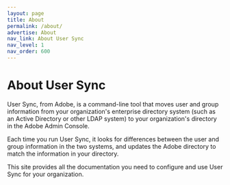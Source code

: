 ```yaml
---
layout: page
title: About
permalink: /about/
advertise: About
nav_link: About User Sync
nav_level: 1
nav_order: 600
---
```


# About User Sync

User Sync, from Adobe, is a command-line tool that moves user and
group information from your organization's enterprise directory
system (such as an Active Directory or other LDAP system) to your
organization's directory in the Adobe Admin Console.

Each time you run User Sync, it looks for differences between the
user and group information in the two systems, and updates the
Adobe directory to match the information in your directory.

This site provides all the documentation you need to configure
and use User Sync for your organization.
